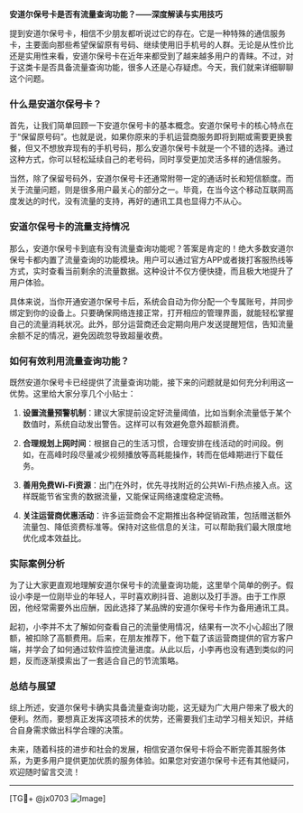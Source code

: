 **安道尔保号卡是否有流量查询功能？——深度解读与实用技巧**

提到安道尔保号卡，相信不少朋友都听说过它的存在。它是一种特殊的通信服务卡，主要面向那些希望保留原有号码、继续使用旧手机号的人群。无论是从性价比还是实用性来看，安道尔保号卡在近年来都受到了越来越多用户的青睐。不过，对于这类卡是否具备流量查询功能，很多人还是心存疑虑。今天，我们就来详细聊聊这个问题。

### 什么是安道尔保号卡？

首先，让我们简单回顾一下安道尔保号卡的基本概念。安道尔保号卡的核心特点在于“保留原号码”。也就是说，如果你原来的手机运营商服务即将到期或需要更换套餐，但又不想放弃现有的手机号码，那么安道尔保号卡就是一个不错的选择。通过这种方式，你可以轻松延续自己的老号码，同时享受更加灵活多样的通信服务。

当然，除了保留号码外，安道尔保号卡还通常附带一定的通话时长和短信额度。而关于流量问题，则是很多用户最关心的部分之一。毕竟，在当今这个移动互联网高度发达的时代，没有流量的支持，再好的通讯工具也显得力不从心。

### 安道尔保号卡的流量支持情况

那么，安道尔保号卡到底有没有流量查询功能呢？答案是肯定的！绝大多数安道尔保号卡都内置了流量查询的功能模块。用户可以通过官方APP或者拨打客服热线等方式，实时查看当前剩余的流量数据。这种设计不仅方便快捷，而且极大地提升了用户体验。

具体来说，当你开通安道尔保号卡后，系统会自动为你分配一个专属账号，并同步绑定到你的设备上。只要确保网络连接正常，打开相应的管理界面，就能轻松掌握自己的流量消耗状况。此外，部分运营商还会定期向用户发送提醒短信，告知流量余额不足的情况，避免因疏忽导致超量收费。

### 如何有效利用流量查询功能？

既然安道尔保号卡已经提供了流量查询功能，接下来的问题就是如何充分利用这一优势。这里给大家分享几个小贴士：

1. **设置流量预警机制**：建议大家提前设定好流量阈值，比如当剩余流量低于某个数值时，系统自动发出警告。这样可以有效避免意外超额消费。
   
2. **合理规划上网时间**：根据自己的生活习惯，合理安排在线活动的时间段。例如，在高峰时段尽量减少视频播放等高耗能操作，转而在低峰期进行下载任务。

3. **善用免费Wi-Fi资源**：出门在外时，优先寻找附近的公共Wi-Fi热点接入点。这样既能节省宝贵的数据流量，又能保证网络速度稳定流畅。

4. **关注运营商优惠活动**：许多运营商会不定期推出各种促销政策，包括赠送额外流量包、降低资费标准等。保持对这些信息的关注，可以帮助我们最大限度地优化成本效益比。

### 实际案例分析

为了让大家更直观地理解安道尔保号卡的流量查询功能，这里举个简单的例子。假设小李是一位刚毕业的年轻人，平时喜欢刷抖音、追剧以及打手游。由于工作原因，他经常需要外出应酬，因此选择了某品牌的安道尔保号卡作为备用通讯工具。

起初，小李并不太了解如何查看自己的流量使用情况，结果有一次不小心超出了限额，被扣除了高额费用。后来，在朋友推荐下，他下载了该运营商提供的官方客户端，并学会了如何通过软件监控流量进度。从此以后，小李再也没有遇到类似的问题，反而逐渐摸索出了一套适合自己的节流策略。

### 总结与展望

综上所述，安道尔保号卡确实具备流量查询功能，这无疑为广大用户带来了极大的便利。然而，要想真正发挥这项技术的优势，还需要我们主动学习相关知识，并结合自身需求做出科学合理的决策。

未来，随着科技的进步和社会的发展，相信安道尔保号卡将会不断完善其服务体系，为更多用户提供更加优质的服务体验。如果您对安道尔保号卡还有其他疑问，欢迎随时留言交流！

---

[TG💪+ @jx0703 ![Image](https://github.com/user-attachments/assets/dbca1d08-cadb-493c-b0ec-ad6f7a83f270)]